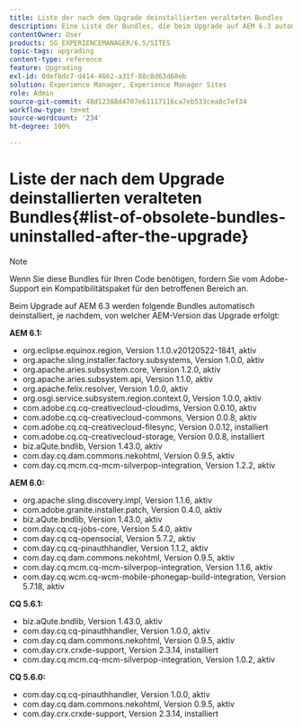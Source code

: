 ```yaml
---
title: Liste der nach dem Upgrade deinstallierten veralteten Bundles
description: Eine Liste der Bundles, die beim Upgrade auf AEM 6.3 automatisch deinstalliert werden.
contentOwner: User
products: SG_EXPERIENCEMANAGER/6.5/SITES
topic-tags: upgrading
content-type: reference
feature: Upgrading
exl-id: 0defbdc7-d414-4662-a31f-88c8d63d68eb
solution: Experience Manager, Experience Manager Sites
role: Admin
source-git-commit: 48d12388d4707e61117116ca7eb533cea8c7ef34
workflow-type: tm+mt
source-wordcount: '234'
ht-degree: 100%

---
```


# Liste der nach dem Upgrade deinstallierten veralteten Bundles{#list-of-obsolete-bundles-uninstalled-after-the-upgrade}

>[!NOTE]
>
>Wenn Sie diese Bundles für Ihren Code benötigen, fordern Sie vom Adobe-Support ein Kompatibilitätspaket für den betroffenen Bereich an. 

Beim Upgrade auf AEM 6.3 werden folgende Bundles automatisch deinstalliert, je nachdem, von welcher AEM-Version das Upgrade erfolgt:

**AEM 6.1:**

* org.eclipse.equinox.region, Version 1.1.0.v20120522-1841, aktiv
* org.apache.sling.installer.factory.subsystems, Version 1.0.0, aktiv
* org.apache.aries.subsystem.core, Version 1.2.0, aktiv
* org.apache.aries.subsystem.api, Version 1.1.0, aktiv
* org.apache.felix.resolver, Version 1.0.0, aktiv
* org.osgi.service.subsystem.region.context.0, Version 1.0.0, aktiv
* com.adobe.cq.cq-creativecloud-cloudims, Version 0.0.10, aktiv
* com.adobe.cq.cq-creativecloud-commons, Version 0.0.8, aktiv
* com.adobe.cq.cq-creativecloud-filesync, Version 0.0.12, installiert
* com.adobe.cq.cq-creativecloud-storage, Version 0.0.8, installiert
* biz.aQute.bndlib, Version 1.43.0, aktiv
* com.day.cq.dam.commons.nekohtml, Version 0.9.5, aktiv
* com.day.cq.mcm.cq-mcm-silverpop-integration, Version 1.2.2, aktiv

**AEM 6.0:**

* org.apache.sling.discovery.impl, Version 1.1.6, aktiv
* com.adobe.granite.installer.patch, Version 0.4.0, aktiv
* biz.aQute.bndlib, Version 1.43.0, aktiv
* com.day.cq.cq-jobs-core, Version 5.4.0, aktiv
* com.day.cq.cq-opensocial, Version 5.7.2, aktiv
* com.day.cq.cq-pinauthhandler, Version 1.1.2, aktiv
* com.day.cq.dam.commons.nekohtml, Version 0.9.5, aktiv
* com.day.cq.mcm.cq-mcm-silverpop-integration, Version 1.1.6, aktiv
* com.day.cq.wcm.cq-wcm-mobile-phonegap-build-integration, Version 5.7.18, aktiv

**CQ 5.6.1:**

* biz.aQute.bndlib, Version 1.43.0, aktiv
* com.day.cq.cq-pinauthhandler, Version 1.0.0, aktiv
* com.day.cq.dam.commons.nekohtml, Version 0.9.5, aktiv
* com.day.crx.crxde-support, Version 2.3.14, installiert
* com.day.cq.mcm.cq-mcm-silverpop-integration, Version 1.0.2, aktiv

**CQ 5.6.0:**

* com.day.cq.cq-pinauthhandler, Version 1.0.0, aktiv
* com.day.cq.dam.commons.nekohtml, Version 0.9.5, aktiv
* com.day.crx.crxde-support, Version 2.3.14, installiert
